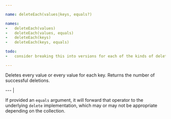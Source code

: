 ```yaml
---

name: deleteEach(values|keys, equals?)

names:
-   deleteEach(values)
-   deleteEach(values, equals)
-   deleteEach(keys)
-   deleteEach(keys, equals)

todo:
-   consider breaking this into versions for each of the kinds of delete

---
```


Deletes every value or every value for each key.
Returns the number of successful deletions.

--- |

If provided an `equals` argument, it will forward that operator to the
underlying `delete` implementation, which may or may not be appropriate
depending on the collection.

